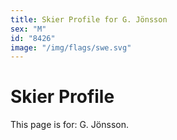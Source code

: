 ```yaml
---
title: Skier Profile for G. Jönsson
sex: "M"
id: "8426"
image: "/img/flags/swe.svg" 
---
```


# Skier Profile

This page is for: G. Jönsson.
    